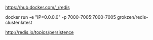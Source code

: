 https://hub.docker.com/_/redis

docker run -e "IP=0.0.0.0" -p 7000-7005:7000-7005 grokzen/redis-cluster:latest

http://redis.io/topics/persistence